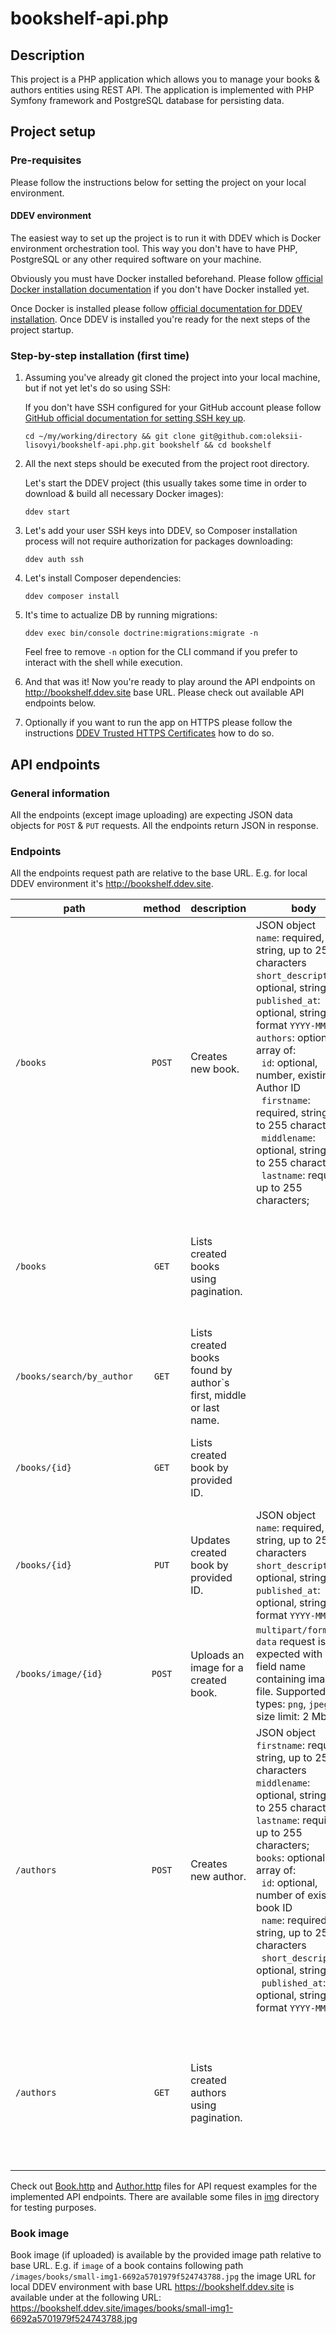 # bookshelf-api.php

## Description

This project is a PHP application which allows you to manage your books & authors entities using REST API.
The application is implemented with PHP Symfony framework and PostgreSQL database for persisting data.

## Project setup

### Pre-requisites

Please follow the instructions below for setting the project on your local environment.

#### DDEV environment

The easiest way to set up the project is to run it with DDEV which is Docker environment orchestration tool.
This way you don't have to have PHP, PostgreSQL or any other required software on your machine.

Obviously you must have Docker installed beforehand. Please
follow [official Docker installation documentation](https://docs.docker.com/engine/install/) if you don't have Docker
installed yet.

Once Docker is installed please
follow [official documentation for DDEV installation](https://ddev.readthedocs.io/en/stable/users/install/ddev-installation/).
Once DDEV is installed you're ready for the next steps of the project startup.

### Step-by-step installation (first time)

1. Assuming you've already git cloned the project into your local machine, but if not yet let's do so using SSH:

   If you don't have SSH configured for your GitHub account please
   follow [GitHub official documentation for setting SSH key up](https://docs.github.com/en/authentication/connecting-to-github-with-ssh/adding-a-new-ssh-key-to-your-github-account?tool=webui).
    ```shell
    cd ~/my/working/directory && git clone git@github.com:oleksii-lisovyi/bookshelf-api.php.git bookshelf && cd bookshelf
    ```
2. All the next steps should be executed from the project root directory.

   Let's start the DDEV project (this usually takes some time in order to download & build all necessary Docker images):
    ```shell
    ddev start
    ```
3. Let's add your user SSH keys into DDEV, so Composer installation process will not require authorization for packages
   downloading:
    ```shell
    ddev auth ssh
    ```
4. Let's install Composer dependencies:
   ```shell
   ddev composer install
   ```
5. It's time to actualize DB by running migrations:
   ```shell
   ddev exec bin/console doctrine:migrations:migrate -n
   ```
   Feel free to remove `-n` option for the CLI command if you prefer to interact with the shell while execution.
6. And that was it! Now you're ready to play around the API endpoints on http://bookshelf.ddev.site base URL.
   Please check out available API endpoints below.
7. Optionally if you want to run the app on HTTPS please follow the instructions [DDEV Trusted HTTPS Certificates](https://ddev.com/blog/ddev-local-trusted-https-certificates/) how to do so. 

## API endpoints

### General information

All the endpoints (except image uploading) are expecting JSON data objects for `POST` & `PUT` requests.
All the endpoints return JSON in response.

### Endpoints

All the endpoints request path are relative to the base URL. 
E.g. for local DDEV environment it's http://bookshelf.ddev.site.

| path                      | method | description                                                       | body                                                                                                                                                                                                                                                                                                                                                                                                                                                          | query params                                                                                                                                   | response                                                                                                                        |
|---------------------------|:------:|-------------------------------------------------------------------|---------------------------------------------------------------------------------------------------------------------------------------------------------------------------------------------------------------------------------------------------------------------------------------------------------------------------------------------------------------------------------------------------------------------------------------------------------------|------------------------------------------------------------------------------------------------------------------------------------------------|---------------------------------------------------------------------------------------------------------------------------------|
| `/books`                  | `POST` | Creates new book.                                                 | JSON object<br>`name`: required, string, up to 255 characters<br>`short_description`: optional, string<br>`published_at`: optional, string, format `YYYY-MM-DD`<br>`authors`: optional, array of:<br>&nbsp;&nbsp;`id`: optional, number, existing Author ID<br>&nbsp;&nbsp;`firstname`: required, string, up to 255 characters<br>&nbsp;&nbsp;`middlename`: optional, string, up to 255 characters<br>&nbsp;&nbsp;`lastname`: required, up to 255 characters; |                                                                                                                                                | Created book full information including authors.                                                                                |
| `/books`                  | `GET`  | Lists created books using pagination.                             |                                                                                                                                                                                                                                                                                                                                                                                                                                                               | `limit`: optional, number, from 1 to 100, defaults to 5<br>`offset`: optional, number, from 1<br>`include_authors`: optional, boolean (1 or 0) | List of created books according to provided pagination params sorted by name alphabetically.                                    |
| `/books/search/by_author` | `GET`  | Lists created books found by author`s first, middle or last name. |                                                                                                                                                                                                                                                                                                                                                                                                                                                               | `q`: required, string.                                                                                                                         | List of created books according to provided search criteria sorted by name alphabetically.                                      |
| `/books/{id}`             | `GET`  | Lists created book by provided ID.                                |                                                                                                                                                                                                                                                                                                                                                                                                                                                               | `include_authors`: optional, boolean (1 or 0)                                                                                                  | Created book full information including authors if specified.                                                                   |
| `/books/{id}`             | `PUT`  | Updates created book by provided ID.                              | JSON object<br>`name`: required, string, up to 255 characters<br>`short_description`: optional, string<br>`published_at`: optional, string, format `YYYY-MM-DD`                                                                                                                                                                                                                                                                                               |                                                                                                                                                | Created book full information including authors.                                                                                |
| `/books/image/{id}`       | `POST` | Uploads an image for a created book.                              | `multipart/form-data` request is expected with `image` field name containing image file. Supported types: `png`, `jpeg`. File size limit: 2 Mb.                                                                                                                                                                                                                                                                                                               |                                                                                                                                                | Created book full information including authors.                                                                                |
| `/authors`                | `POST` | Creates new author.                                               | JSON object<br>`firstname`: required, string, up to 255 characters<br>`middlename`: optional, string, up to 255 characters<br>`lastname`: required, up to 255 characters;<br>`books`: optional, array of:<br>&nbsp;&nbsp;`id`: optional, number of existing book ID<br>&nbsp;&nbsp;`name`: required, string, up to 255 characters<br>&nbsp;&nbsp;`short_description`: optional, string<br>&nbsp;&nbsp;`published_at`: optional, string, format `YYYY-MM-DD`   |                                                                                                                                                | Created author full information including books.                                                                                |
| `/authors`                | `GET`  | Lists created authors using pagination.                           |                                                                                                                                                                                                                                                                                                                                                                                                                                                               | `limit`: optional, number, from 1 to 100, defaults to 10<br>`offset`: optional, number, from 1<br>`include_books`: optional, boolean (1 or 0)  | List of created authors according to provided pagination params sorted by lastname alphabetically including books if specified. |

Check out [Book.http](./app/test/http/Book.http) and [Author.http](./app/test/http/Author.http) files for API request examples for the implemented API endpoints.
There are available some files in [img](./app/test/http/img) directory for testing purposes.

### Book image
Book image (if uploaded) is available by the provided image path relative to base URL. 
E.g. if `image` of a book contains following path `/images/books/small-img1-6692a5701979f524743788.jpg` the image URL
for local DDEV environment with base URL https://bookshelf.ddev.site is available under at the following URL: 
https://bookshelf.ddev.site/images/books/small-img1-6692a5701979f524743788.jpg
